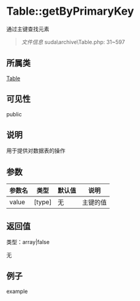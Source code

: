 # Table::getByPrimaryKey

通过主键查找元素

> *文件信息* suda\archive\Table.php: 31~597

## 所属类 

[Table](../Table.md)

## 可见性

 public 

## 说明


用于提供对数据表的操作



## 参数


| 参数名 | 类型 | 默认值 | 说明 |
|--------|-----|-------|-------|
| value |  [type] | 无 |  主键的值 |



## 返回值

类型：array|false

无



## 例子

example